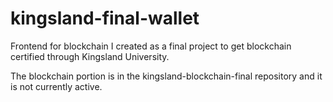 # kingsland-final-wallet

Frontend for blockchain I created as a final project to get blockchain certified through Kingsland University.

The blockchain portion is in the kingsland-blockchain-final repository and it is not currently active.
